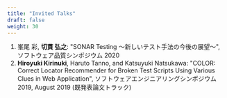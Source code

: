 ```yaml
---
title: "Invited Talks"
draft: false
weight: 30
---
```


1. 峯尾 彩, **切貫 弘之**: "SONAR Testing ～新しいテスト手法の今後の展望～", ソフトウェア品質シンポジウム 2020
1. **Hiroyuki Kirinuki**, Haruto Tanno, and Katsuyuki Natsukawa:
   "COLOR: Correct Locator Recommender for Broken Test Scripts Using Various Clues in Web Application",
   ソフトウェアエンジニアリングシンポジウム 2019, August 2019 (既発表論文トラック)
